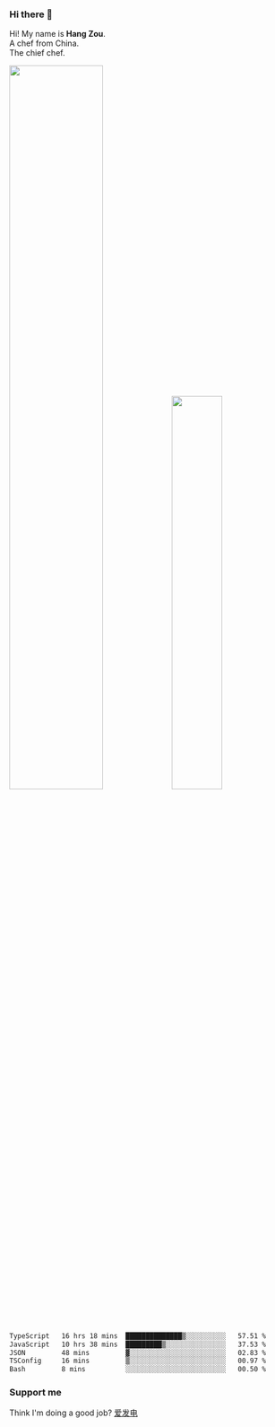 ### Hi there 👋

Hi! My name is **Hang Zou**.  
A chef from China.  
The chief chef.

<img align="" width="57.5%" src="https://github-readme-stats.vercel.app/api?username=zouhangwithsweet&hide_title=true&hide_border=true&show_icons=true&include_all_commits=true&line_height=21" /><img align="" width="42.4%" src="https://github-readme-stats.vercel.app/api/top-langs/?username=zouhangwithsweet&hide_title=true&hide_border=true&layout=compact" />

<!--START_SECTION:waka-->

```txt
TypeScript   16 hrs 18 mins  ██████████████▒░░░░░░░░░░   57.51 %
JavaScript   10 hrs 38 mins  █████████▒░░░░░░░░░░░░░░░   37.53 %
JSON         48 mins         ▓░░░░░░░░░░░░░░░░░░░░░░░░   02.83 %
TSConfig     16 mins         ▒░░░░░░░░░░░░░░░░░░░░░░░░   00.97 %
Bash         8 mins          ░░░░░░░░░░░░░░░░░░░░░░░░░   00.50 %
```

<!--END_SECTION:waka-->

### Support me

Think I'm doing a good job? [爱发电](https://afdian.net/@zouhangsweet)
